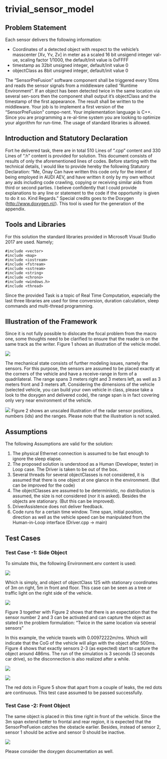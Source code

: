 # trivial_sensor_model

## Problem Statement
Each sensor delivers the following information:
- Coordinates of a detected object with respect to the vehicle’s masscenter [Xv, Yv, Zv] in meter as a scaled 16 bit unsigend integer val-ue, scaling factor 1/1000, the default/init value is 0xFFFF
 - timestamp as 32bit unsigned integer, default/init value 0
- objectClass as 8bit unsigned integer, default/init value 0

The “SensorPreFusion” software component shall be triggered every 10ms and reads the sensor signals from a middleware called “Runtime Environment”. If an object has been detected twice in the same location via several sen-sors then the component shall output it’s objectClass and the timestamp of the first appearance. The result shall be written to the middleware. Your job is to implement a first version of the “SensorPreFusion” compo-nent. Your implementation language is C++. Since you are programming a re-al-time system you are looking to optimize your algorithm for run-time. The usage of standard libraries is allowed.

## Introduction and Statutory Declaration
Fort he delivered task, there are in total 510 Lines of “.cpp” content and 330 Lines of
“.h” content is provided for solution. This document consists of results of only
the aforementioned lines of codes. Before starting with the technical details, I
would like to provide hereby the following Statutory Declaration:
“Me, Önay Can have written this code only for the intent of being employed
in AUDI AEV, and have written it only by my own without any aids
including code crawling, copying or receiving similar aids from third or
second parties. I believe confidently that I could provide explanations to
any line or statement to the code if the opportunity is given to do it so.
Kind Regards.”
Special credits goes to the Doxygen (http://www.doxygen.nl/). This tool is used for
the generation of the appendix.

## Tools and Libraries
For this solution the standard libraries provided in Microsoft Visual Studio 2017 are
used. Namely;

```
#include <vector>
#include <map>
#include <iostream>
#include <fstream>
#include <sstream>
#include <string>
#include <chrono>
#include <windows.h>
#include <thread>
```

Since the provided Task is a topic of Real Time Computation, especially the
last three libraries are used for time conversion, duration calculation, sleep
commands and multi-thread programming.

## Illustration of the Framework
Since it is not fully possible to dislocate the focal problem from the macro one, some
thoughts need to be clarified to ensure that the reader is on the same track as the
writer. Figure 1 shows an illustration of the vehicle model.

![](image/README/1635332233890.png)

The mechanical state consists of further modeling issues, namely the sensors. For this
purpose, the sensors are assumed to be placed exactly at the corners of the vehicle and
have a receive-range in form of a quadrilateral. The range spans 3 meters right and 3
meters left, as well as 3 meters front and 3 meters aft. Considering the dimensions of
the vehicle (selected vehicle, you can build your own vehicle in class, please take a look
to the doxygen and delivered code), the range span is in fact covering only very near
environment of the vehicle.

![](image/README/1635332260521.png)
Figure 2 shows an unscaled illustration of the radar sensor positions, numbers (ids)
and the ranges. Please note that the illustration is not scaled.

## Assumptions
The following Assumptions are valid for the solution:
1) The physical Ethernet connection is assumed to be fast enough to ignore
the sleep elapse.
2) The proposed solution is understood as a Human (Developer, tester) in
Loop case. The Driver is taken to be out of the box.
3) Several threads for several objectClasses is not considered, it is assumed
that there is one object at one glance in the environment. (But can be
improved for the code)
4) The objectClasses are assumed to be deterministic, no distribution is
assumed, the size is not considered (nor it is asked). Besides the objects are
stationary. (But this can be improved).
5) DriverAssistence does not deliver feedback.
6) Code runs for a certain time window. Time span, initial position, direction
as well as the vehicle speed can be manipulated from the Human-in-Loop
interface (Driver.cpp -> main)

## Test Cases 
### Test Case -1: Side Object
To simulate this, the following Environment.env content is used:

![](image/README/1635332342645.png)

Which is simply, and object of objectClass 125 with stationary coordinates of 3m on
right, 5m in front and floor. This case can be seen as a tree or traffic light on the right
side of the vehicle.

![](image/README/1635332393350.png)

Figure 3 together with Figure 2 shows that there is an expectation that the sensor
number 2 and 3 can be activated and can capture the object as stated in the problem
formulation: “Twice in the same location via several sensors”

In this example, the vehicle travels with 0.00972222m/ms.
Which will indicate that the CoG of the vehicle will align with the object after 500ms.
Figure 4 shows that exactly sensors 2-3 (as expected) start to capture the object around
486ms. The run of the simulation is 3 seconds (3 seconds car drive), so the
disconnection is also realized after a while.

![](image/README/1635332467021.png)

![](image/README/1635332743630.png)

The red dots in Figure 5 show that apart from a couple of leaks, the red dots are
continuous. This test case assumed to be passed successfully.

### Test Case -2: Front Object
The same object is placed in this time right in front of the vehicle. Since the 3m span
extend better to frontal and rear region, it is expected that the SensorPreFueion
catches the obstacle earlier. Besides, instead of sensor 2, sensor 1 should be active and
sensor 0 should be inactive.

![](image/README/1635332921292.png)

Please consider the doxygen documentation as well. 



